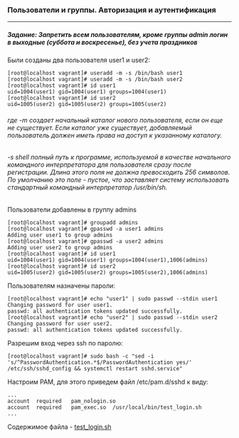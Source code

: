 
### Пользователи и группы. Авторизация и аутентификация 
___
##### Задание: Запретить всем пользователям, кроме группы admin логин в выходные (суббота и воскресенье), без учета праздников

Были созданы два пользователя user1 и user2:
```
[root@localhost vagrant]# useradd -m -s /bin/bash user1
[root@localhost vagrant]# useradd -m -s /bin/bash user2
[root@localhost vagrant]# id user1
uid=1004(user1) gid=1004(user1) groups=1004(user1)
[root@localhost vagrant]# id user2
uid=1005(user2) gid=1005(user2) groups=1005(user2)
```
###### где -m 	создает начальный каталог нового пользователя, если он еще не существует. Если каталог уже существует, добавляемый пользователь должен иметь права на доступ к указанному каталогу.

###### -s shell 	полный путь к программе, используемой в качестве начального командного интерпретатора для пользователя сразу после регистрации. Длина этого поля не должна превосходить 256 символов. По умолчанию это поле - пустое, что заставляет систему использовать стандартный командный интерпретатор /usr/bin/sh. 

Пользователи добавлены в группу admins
```
[root@localhost vagrant]# groupadd admins
[root@localhost vagrant]# gpasswd -a user1 admins
Adding user user1 to group admins
[root@localhost vagrant]# gpasswd -a user2 admins
Adding user user2 to group admins
[root@localhost vagrant]# id user1
uid=1004(user1) gid=1004(user1) groups=1004(user1),1006(admins)
[root@localhost vagrant]# id user2
uid=1005(user2) gid=1005(user2) groups=1005(user2),1006(admins)
```

Пользователям назначены пароли:
```
[root@localhost vagrant]# echo "user1" | sudo passwd --stdin user1
Changing password for user user1.
passwd: all authentication tokens updated successfully.
[root@localhost vagrant]# echo "user2" | sudo passwd --stdin user2
Changing password for user user2.
passwd: all authentication tokens updated successfully.
```

Разрешим вход через ssh по паролю:
```
[root@localhost vagrant]# sudo bash -c "sed -i 's/^PasswordAuthentication.*$/PasswordAuthentication yes/' /etc/ssh/sshd_config && systemctl restart sshd.service"
```
Настроим PAM, для этого приведем файл /etc/pam.d/sshd к виду:
```
...
account  required   pam_nologin.so
account  required   pam_exec.so  /usr/local/bin/test_login.sh
...
```
Содержимое файла - [test_login.sh](https://github.com/awesomenmi/pam/blob/master/test_login.sh)
